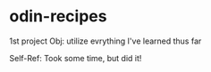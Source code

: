 # odin-recipes
1st project
Obj: utilize evrything I've learned thus far

Self-Ref: Took some time, but did it!